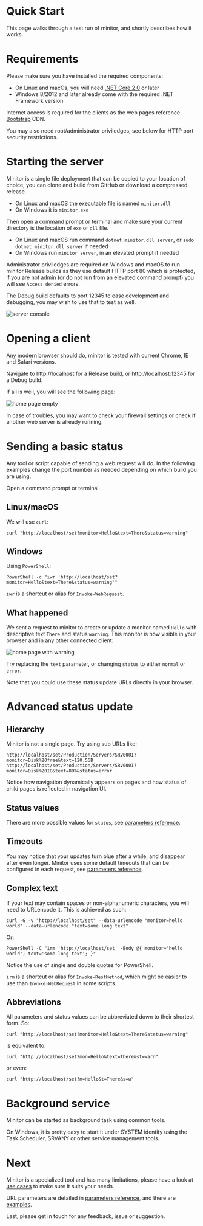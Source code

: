 # Quick Start

This page walks through a test run of minitor, and shortly describes how it works.

# Requirements

Please make sure you have installed the required components:

- On Linux and macOs, you will need [.NET Core 2.0](https://www.microsoft.com/net) or later
- Windows 8/2012 and later already come with the required .NET Framework version

Internet access is required for the clients as the web pages reference [Bootstrap](https://getbootstrap.com) CDN.

You may also need root/administrator priviledges, see below for HTTP port security restrictions.

# Starting the server

Minitor is a single file deployment that can be copied to your location of choice, you can clone and build from GitHub or download a compressed release.

- On Linux and macOS the executable file is named `minitor.dll`
- On Windows it is `minitor.exe`

Then open a command prompt or terminal and make sure your current directory is the location of `exe` or `dll` file.

- On Linux and macOS run command `dotnet minitor.dll server`, or `sudo dotnet minitor.dll server` if needed
- On Windows run `minitor server`, in an elevated prompt if needed

Administrator priviledges are required on Windows and macOS to run minitor Release builds as they use default HTTP port 80 which is protected, if you are not admin (or do not run from an elevated command prompt) you will see `Access denied` errors.

The Debug build defaults to port 12345 to ease development and debugging, you may wish to use that to test as well.

![server console](assets/server-console.png)

# Opening a client

Any modern browser should do, minitor is tested with current Chrome, IE and Safari versions.

Navigate to http://localhost for a Release build, or http://localhost:12345 for a Debug build.

If all is well, you will see the following page:

![home page empty](assets/home-empty.png)

In case of troubles, you may want to check your firewall settings or check if another web server is already running.

# Sending a basic status

Any tool or script capable of sending a web request will do. In the following examples change the port number as needed
depending on which build you are using.

Open a command prompt or terminal.

## Linux/macOS

We will use `curl`:
```
curl "http://localhost/set?monitor=Hello&text=There&status=warning"
```

## Windows

Using `PowerShell`:
```
PowerShell -c "iwr 'http://localhost/set?monitor=Hello&text=There&status=warning'"
```
`iwr` is a shortcut or alias for `Invoke-WebRequest`.


## What happened

We sent a request to minitor to create or update a monitor named `Hello` with descriptive text `There` and status `warning`. This monitor is now visible in your browser and in any other connected client:

![home page with warning](assets/home-warning.png)

Try replacing the `text` parameter, or changing `status` to either `normal` or `error`.

Note that you could use these status update URLs directly in your browser.

# Advanced status update

## Hierarchy

Minitor is not a single page. Try using sub URLs like:
```
http://localhost/set/Production/Servers/SRV0001?monitor=Disk%20free&text=120.5GB
http://localhost/set/Production/Servers/SRV0001?monitor=Disk%20IO&text=80%&status=error
```
Notice how navigation dynamically appears on pages and how status of child pages is reflected in navigation UI.

## Status values

There are more possible values for `status`, see [parameters reference](reference.md).

## Timeouts

You may notice that your updates turn blue after a while, and disappear after even longer.
Minitor uses some default timeouts that can be configured in each request, see [parameters reference](reference.md).

## Complex text

If your text may contain spaces or non-alphanumeric characters, you will need to URLencode it.
This is achieved as such:
```
curl -G -v "http://localhost/set" --data-urlencode "monitor=hello world" --data-urlencode "text=some long text"
```
Or:
```
PowerShell -C "irm 'http://localhost/set' -Body @{ monitor='hello world'; text='some long text'; }"
```
Notice the use of single and double quotes for PowerShell.

`irm` is a shortcut or alias for `Invoke-RestMethod`, which might be easier to use than `Invoke-WebRequest` in some scripts.

## Abbreviations

All parameters and status values can be abbreviated down to their shortest form. So:
```
curl "http://localhost/set?monitor=Hello&text=There&status=warning"
```
is equivalent to:
```
curl "http://localhost/set?mon=Hello&text=There&st=warn"
```
or even:
```
curl "http://localhost/set?m=Hello&t=There&s=w"
```

# Background service

Minitor can be started as background task using common tools.

On Windows, it is pretty easy to start it under SYSTEM identity using the Task Scheduler, SRVANY or other service management tools.

# Next

Minitor is a specialized tool and has many limitations, please have a look at [use cases](usage.md) to make sure it suits your needs.

URL parameters are detailed in [parameters reference](reference.md), and there are [examples](examples.md).

Last, please get in touch for any feedback, issue or suggestion.
